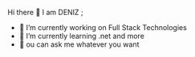 Hi there 👋  I am DENIZ ;

- 🔭 I’m currently working on Full Stack Technologies
- 🌱 I’m currently learning .net and more
- 💬 ou can ask me whatever you want


